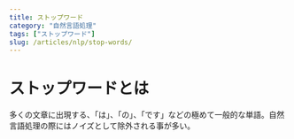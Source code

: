 ```yaml
---
title: ストップワード
category: "自然言語処理"
tags: ["ストップワード"]
slug: /articles/nlp/stop-words/
---
```



# ストップワードとは
多くの文章に出現する、「は」、「の」、「です」などの極めて一般的な単語。自然言語処理の際にはノイズとして除外される事が多い。